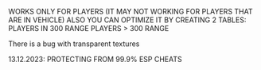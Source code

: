 WORKS ONLY FOR PLAYERS (IT MAY NOT WORKING FOR PLAYERS THAT ARE IN VEHICLE)
ALSO YOU CAN OPTIMIZE IT BY CREATING 2 TABLES:
    PLAYERS IN 300 RANGE
    PLAYERS > 300 RANGE

There is a bug with transparent textures

13.12.2023:
  PROTECTING FROM 99.9% ESP CHEATS
